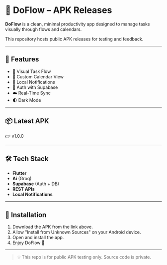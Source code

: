 # 📱 DoFlow – APK Releases

**DoFlow** is a clean, minimal productivity app designed to manage tasks visually through flows and calendars.

This repository hosts public APK releases for testing and feedback.

---

## 🚀 Features

- 🧩 Visual Task Flow
- 📆 Custom Calendar View
- 🔔 Local Notifications
- 🔐 Auth with Supabase
- ☁️ Real-Time Sync
- 🌓 Dark Mode

---

## 📦 Latest APK

👉 v1.0.0

---

## 🛠️ Tech Stack

- **Flutter**
- **Ai** (Groq)
- **Supabase** (Auth + DB)
- **REST APIs**
- **Local Notifications**

---

## 📲 Installation

1. Download the APK from the link above.
2. Allow "Install from Unknown Sources" on your Android device.
3. Open and install the app.
4. Enjoy DoFlow 🚀

---

> 💡 This repo is for public APK testing only. Source code is private.
